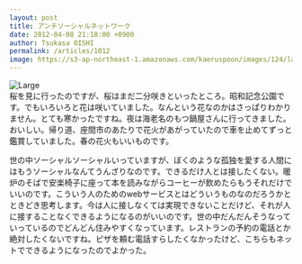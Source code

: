 ```yaml
---
layout: post
title: アンチソーシャルネットワーク
date: 2012-04-08 21:18:00 +0900
author: Tsukasa OISHI
permalink: /articles/1012
image: https://s3-ap-northeast-1.amazonaws.com/kaeruspoon/images/124/large.JPG?1333887521
---
```



![Large](https://s3-ap-northeast-1.amazonaws.com/kaeruspoon/images/124/large.JPG?1333887521)  
桜を見に行ったのですが、桜はまだ二分咲きといったところ。昭和記念公園です。でもいろいろと花は咲いていました。なんという花なのかはさっぱりわかりません。とても寒かったですね。夜は海老名のもつ鍋屋さんに行ってきました。おいしい。帰り道、座間市のあたりで花火があがっていたので車を止めてずっと鑑賞していました。春の花火もいいものです。  

世の中ソーシャルソーシャルいっていますが、ぼくのような孤独を愛する人間にはもうソーシャルなんてうんざりなのです。できるだけ人とは接したくない。暖炉のそばで安楽椅子に座って本を読みながらコーヒーが飲めたらもうそれだけでいいのです。こういう人のためのwebサービスとはどういうものなのだろうかとときどき思考します。今は人に接しなくては実現できないことだけど、それが人に接することなくできるようになるのがいいのです。世の中だんだんそうなっていっているのでどんどん住みやすくなっています。レストランの予約の電話とか絶対したくないですね。ピザを頼む電話すらしたくなかったけど、こちらもネットでできるようになったのでよかった。  

